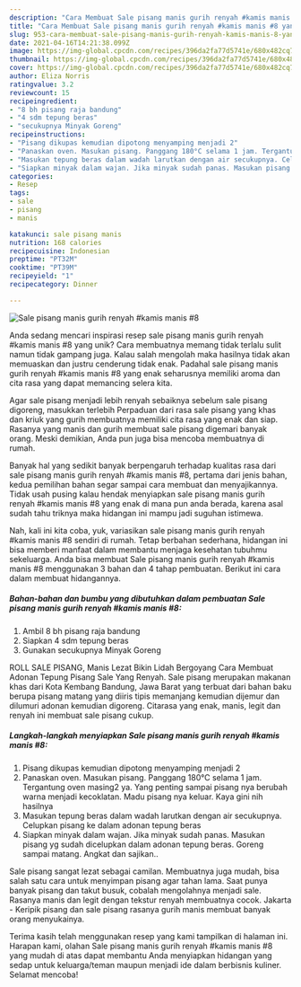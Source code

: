 ```yaml
---
description: "Cara Membuat Sale pisang manis gurih renyah #kamis manis #8 yang Sempurna"
title: "Cara Membuat Sale pisang manis gurih renyah #kamis manis #8 yang Sempurna"
slug: 953-cara-membuat-sale-pisang-manis-gurih-renyah-kamis-manis-8-yang-sempurna
date: 2021-04-16T14:21:38.099Z
image: https://img-global.cpcdn.com/recipes/396da2fa77d5741e/680x482cq70/sale-pisang-manis-gurih-renyah-kamis-manis-8-foto-resep-utama.jpg
thumbnail: https://img-global.cpcdn.com/recipes/396da2fa77d5741e/680x482cq70/sale-pisang-manis-gurih-renyah-kamis-manis-8-foto-resep-utama.jpg
cover: https://img-global.cpcdn.com/recipes/396da2fa77d5741e/680x482cq70/sale-pisang-manis-gurih-renyah-kamis-manis-8-foto-resep-utama.jpg
author: Eliza Norris
ratingvalue: 3.2
reviewcount: 15
recipeingredient:
- "8 bh pisang raja bandung"
- "4 sdm tepung beras"
- "secukupnya Minyak Goreng"
recipeinstructions:
- "Pisang dikupas kemudian dipotong menyamping menjadi 2"
- "Panaskan oven. Masukan pisang. Panggang 180°C selama 1 jam. Tergantung oven masing2 ya. Yang penting sampai pisang nya berubah warna menjadi kecoklatan. Madu pisang nya keluar. Kaya gini nih hasilnya"
- "Masukan tepung beras dalam wadah larutkan dengan air secukupnya. Celupkan pisang ke dalam adonan tepung beras"
- "Siapkan minyak dalam wajan. Jika minyak sudah panas. Masukan pisang yg sudah dicelupkan dalam adonan tepung beras. Goreng sampai matang. Angkat dan sajikan.."
categories:
- Resep
tags:
- sale
- pisang
- manis

katakunci: sale pisang manis 
nutrition: 168 calories
recipecuisine: Indonesian
preptime: "PT32M"
cooktime: "PT39M"
recipeyield: "1"
recipecategory: Dinner

---
```



![Sale pisang manis gurih renyah #kamis manis #8](https://img-global.cpcdn.com/recipes/396da2fa77d5741e/680x482cq70/sale-pisang-manis-gurih-renyah-kamis-manis-8-foto-resep-utama.jpg)

Anda sedang mencari inspirasi resep sale pisang manis gurih renyah #kamis manis #8 yang unik? Cara membuatnya memang tidak terlalu sulit namun tidak gampang juga. Kalau salah mengolah maka hasilnya tidak akan memuaskan dan justru cenderung tidak enak. Padahal sale pisang manis gurih renyah #kamis manis #8 yang enak seharusnya memiliki aroma dan cita rasa yang dapat memancing selera kita.

Agar sale pisang menjadi lebih renyah sebaiknya sebelum sale pisang digoreng, masukkan terlebih Perpaduan dari rasa sale pisang yang khas dan kriuk yang gurih membuatnya memiliki cita rasa yang enak dan siap. Rasanya yang manis dan gurih membuat sale pisang digemari banyak orang. Meski demikian, Anda pun juga bisa mencoba membuatnya di rumah.

Banyak hal yang sedikit banyak berpengaruh terhadap kualitas rasa dari sale pisang manis gurih renyah #kamis manis #8, pertama dari jenis bahan, kedua pemilihan bahan segar sampai cara membuat dan menyajikannya. Tidak usah pusing kalau hendak menyiapkan sale pisang manis gurih renyah #kamis manis #8 yang enak di mana pun anda berada, karena asal sudah tahu triknya maka hidangan ini mampu jadi suguhan istimewa.


Nah, kali ini kita coba, yuk, variasikan sale pisang manis gurih renyah #kamis manis #8 sendiri di rumah. Tetap berbahan sederhana, hidangan ini bisa memberi manfaat dalam membantu menjaga kesehatan tubuhmu sekeluarga. Anda bisa membuat Sale pisang manis gurih renyah #kamis manis #8 menggunakan 3 bahan dan 4 tahap pembuatan. Berikut ini cara dalam membuat hidangannya.

<!--inarticleads1-->

##### Bahan-bahan dan bumbu yang dibutuhkan dalam pembuatan Sale pisang manis gurih renyah #kamis manis #8:

1. Ambil 8 bh pisang raja bandung
1. Siapkan 4 sdm tepung beras
1. Gunakan secukupnya Minyak Goreng


ROLL SALE PISANG, Manis Lezat Bikin Lidah Bergoyang Cara Membuat Adonan Tepung Pisang Sale Yang Renyah. Sale pisang merupakan makanan khas dari Kota Kembang Bandung, Jawa Barat yang terbuat dari bahan baku berupa pisang matang yang diiris tipis memanjang kemudian dijemur dan dilumuri adonan kemudian digoreng. Citarasa yang enak, manis, legit dan renyah ini membuat sale pisang cukup. 

<!--inarticleads2-->

##### Langkah-langkah menyiapkan Sale pisang manis gurih renyah #kamis manis #8:

1. Pisang dikupas kemudian dipotong menyamping menjadi 2
1. Panaskan oven. Masukan pisang. Panggang 180°C selama 1 jam. Tergantung oven masing2 ya. Yang penting sampai pisang nya berubah warna menjadi kecoklatan. Madu pisang nya keluar. Kaya gini nih hasilnya
1. Masukan tepung beras dalam wadah larutkan dengan air secukupnya. Celupkan pisang ke dalam adonan tepung beras
1. Siapkan minyak dalam wajan. Jika minyak sudah panas. Masukan pisang yg sudah dicelupkan dalam adonan tepung beras. Goreng sampai matang. Angkat dan sajikan..


Sale pisang sangat lezat sebagai camilan. Membuatnya juga mudah, bisa salah satu cara untuk menyimpan pisang agar tahan lama. Saat punya banyak pisang dan takut busuk, cobalah mengolahnya menjadi sale. Rasanya manis dan legit dengan tekstur renyah membuatnya cocok. Jakarta - Keripik pisang dan sale pisang rasanya gurih manis membuat banyak orang menyukainya. 

Terima kasih telah menggunakan resep yang kami tampilkan di halaman ini. Harapan kami, olahan Sale pisang manis gurih renyah #kamis manis #8 yang mudah di atas dapat membantu Anda menyiapkan hidangan yang sedap untuk keluarga/teman maupun menjadi ide dalam berbisnis kuliner. Selamat mencoba!
